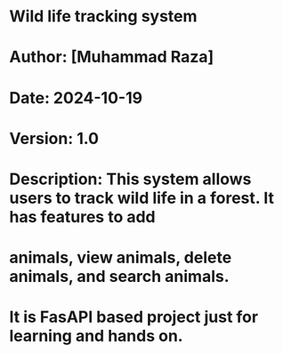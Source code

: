 # Wild life tracking system
# Author: [Muhammad Raza]
# Date: 2024-10-19
# Version: 1.0
# Description: This system allows users to track wild life in a forest. It has features to add
# animals, view animals, delete animals, and search animals.
# It is FasAPI based project just for learning and hands on.